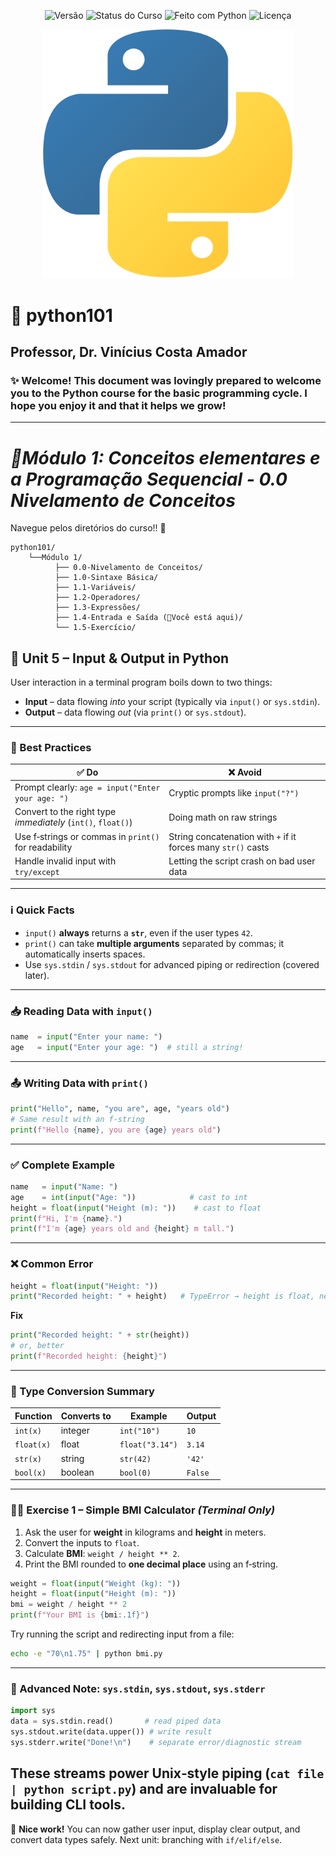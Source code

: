 <p align="center">
  <img src="https://img.shields.io/badge/versão-1.0-blue" alt="Versão">
  <img src="https://img.shields.io/badge/status-em%20desenvolvimento-yellow" alt="Status do Curso">
  <img src="https://img.shields.io/badge/feito%20com-Python%203.x-blue?logo=python&logoColor=white" alt="Feito com Python">
  <img src="https://img.shields.io/badge/licença-MIT-green" alt="Licença">
</p>

<p align="center">
  <img src="assets/banner_python101.png" width="400" alt="Python101 Logo">
</p>

# 🐍 python101
## Professor, Dr. Vinícius Costa Amador 
### ✨ Welcome! This document was lovingly prepared to welcome you to the Python course for the basic programming cycle. I hope you enjoy it and that it helps we grow! 
---
# *📘Módulo 1: Conceitos elementares e a Programação Sequencial - 0.0 Nivelamento de Conceitos*
Navegue pelos diretórios do curso!! 📍
```
python101/
    └──Módulo 1/
          ├── 0.0-Nivelamento de Conceitos/
          ├── 1.0-Sintaxe Básica/
          ├── 1.1-Variáveis/
          ├── 1.2-Operadores/
          ├── 1.3-Expressões/
          ├── 1.4-Entrada e Saída (📍Você está aqui)/
          └── 1.5-Exercício/
```

## 🐍 Unit 5 – Input & Output in Python
User interaction in a terminal program boils down to two things:
* **Input** – data flowing *into* your script (typically via `input()` or `sys.stdin`).
* **Output** – data flowing *out* (via `print()` or `sys.stdout`).
---
### 🎯 Best Practices
| ✅ Do | ❌ Avoid |
|-------|---------|
| Prompt clearly: `age = input("Enter your age: ")` | Cryptic prompts like `input("?")` |
| Convert to the right type *immediately* (`int()`, `float()`) | Doing math on raw strings |
| Use f‑strings or commas in `print()` for readability | String concatenation with `+` if it forces many `str()` casts |
| Handle invalid input with `try/except` | Letting the script crash on bad user data |
---
### ℹ️ Quick Facts
* `input()` **always** returns a **`str`**, even if the user types `42`.
* `print()` can take **multiple arguments** separated by commas; it automatically inserts spaces.
* Use `sys.stdin` / `sys.stdout` for advanced piping or redirection (covered later).
---
### 📥 Reading Data with `input()`
```python
name  = input("Enter your name: ")
age   = input("Enter your age: ")  # still a string!
```
---
### 📤 Writing Data with `print()`
```python
print("Hello", name, "you are", age, "years old")
# Same result with an f‑string
print(f"Hello {name}, you are {age} years old")
```
---
### ✅ Complete Example
```python
name   = input("Name: ")
age    = int(input("Age: "))            # cast to int
height = float(input("Height (m): "))    # cast to float
print(f"Hi, I'm {name}.")
print(f"I'm {age} years old and {height} m tall.")
```
---
### ❌ Common Error
```python
height = float(input("Height: "))
print("Recorded height: " + height)   # TypeError → height is float, needs str
```
**Fix**
```python
print("Recorded height: " + str(height))
# or, better
print(f"Recorded height: {height}")
```
---
### 🔄 Type Conversion Summary
| Function    | Converts to | Example              | Output |
|-------------|-------------|----------------------|--------|
| `int(x)`    | integer     | `int("10")`          | `10`   |
| `float(x)`  | float       | `float("3.14")`      | `3.14` |
| `str(x)`    | string      | `str(42)`            | `'42'` |
| `bool(x)`   | boolean     | `bool(0)`            | `False`|
---
### 🏋️‍♂️ Exercise 1 – Simple BMI Calculator *(Terminal Only)*
1. Ask the user for **weight** in kilograms and **height** in meters.  
2. Convert the inputs to `float`.
3. Calculate **BMI**: `weight / height ** 2`.
4. Print the BMI rounded to **one decimal place** using an f‑string.
```python
weight = float(input("Weight (kg): "))
height = float(input("Height (m): "))
bmi = weight / height ** 2
print(f"Your BMI is {bmi:.1f}")
```
Try running the script and redirecting input from a file:
```bash
echo -e "70\n1.75" | python bmi.py
```
---
### 🚀 Advanced Note: `sys.stdin`, `sys.stdout`, `sys.stderr`
```python
import sys
data = sys.stdin.read()       # read piped data
sys.stdout.write(data.upper()) # write result
sys.stderr.write("Done!\n")    # separate error/diagnostic stream
```
These streams power Unix‐style piping (`cat file | python script.py`) and are invaluable for building CLI tools.
---
🎉 **Nice work!** You can now gather user input, display clear output, and convert data types safely. Next unit: branching with `if/elif/else`.
